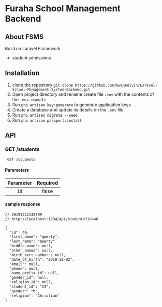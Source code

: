 # Furaha School Management Backend

## About FSMS

Build on Laravel Framework
 - student admissions

## Installation

1) clone the repository `git clone https://github.com/OwenKelvin/Laravel-School-Management-System-Backend.git`
2) Open project directory and rename create file `.env` with the contents of the `.env.example`
3) Run `php artisan key:generate` to generate application keys
4) Create a database and update its details on the `.env` file
5) Run `php artisan migrate --seed`
5) Run `php artisan passport:install`

## API

 ### GET /students
 ```endpoint
  GET /students
 ```
 
 #### Parameters
| Parameter | Required  | 
|:---------:|:---------:|
| `id`      |  false    |

#### sample response
```html
// 20191212143709
// http://localhost:1234/api/students?id=46

{
  "id": 46,
  "first_name": "qwerty",
  "last_name": "qwerty",
  "middle_name": null,
  "other_names": null,
  "birth_cert_number": null,
  "date_of_birth": "2019-12-02",
  "email": null,
  "phone": null,
  "name_prefix_id": null,
  "gender_id": null,
  "religion_id": null,
  "student_id": "24",
  "gender": "M",
  "religion": "Christian"
}
```

